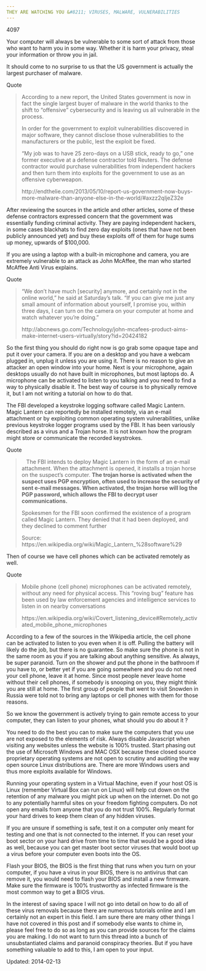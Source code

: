 ```yaml
---
THEY ARE WATCHING YOU &#8211; VIRUSES, MALWARE, VULNERABILITIES
---
```

4097


<p>Your computer will always be vulnerable to some sort of attack from those who want to harm you in some way. Whether it is harm your privacy, steal your information or throw you in jail.</p>
<p>It should come to no surprise to us that the US government is actually the largest purchaser of malware.</p>
<div>
<div>Quote</div>
</div>
<blockquote><p>According to a new report, the United States government is now in fact the single largest buyer of malware in the world thanks to the shift to “offensive” cybersecurity and is leaving us all vulnerable in the process.</p>
<p>In order for the government to exploit vulnerabilities discovered in major software, they cannot disclose those vulnerabilities to the manufacturers or the public, lest the exploit be fixed.</p>
<p>“My job was to have 25 zero-days on a USB stick, ready to go,” one former executive at a defense contractor told Reuters. The defense contractor would purchase vulnerabilities from independent hackers and then turn them into exploits for the government to use as an offensive cyberweapon.</p>
<p>http://endthelie.com/2013/05/10/report-us-government-now-buys-more-malware-than-anyone-else-in-the-world/#axzz2qIjeZ32e</p></blockquote>
<p>After reviewing the sources in the article and other articles, some of these defense contractors expressed concern that the government was essentially funding criminal activity. They are paying independent hackers, in some cases blackhats to find zero day exploits (ones that have not been publicly announced yet) and buy these exploits off of them for huge sums up money, upwards of $100,000.</p>
<p>If you are using a laptop with a built-in microphone and camera, you are extremely vulnerable to an attack as John McAffee, the man who started McAffee Anti Virus explains.</p>
<div>
<div>Quote</div>
</div>
<blockquote><p>&#8220;We don&#8217;t have much [security] anymore, and certainly not in the online world,&#8221; he said at Saturday&#8217;s talk. &#8220;If you can give me just any small amount of information about yourself, I promise you, within three days, I can turn on the camera on your computer at home and watch whatever you&#8217;re doing.&#8221;</p>
<p>http://abcnews.go.com/Technology/john-mcafees-product-aims-make-internet-users-virtually/story?id=20424182</p></blockquote>
<p>So the first thing you should do right now is go grab some opaque tape and put it over your camera. If you are on a desktop and you have a webcam plugged in, unplug it unless you are using it. There is no reason to give an attacker an open window into your home. Next is your microphone, again desktops usually do not have built in microphones, but most laptops do. A microphone can be activated to listen to you talking and you need to find a way to physically disable it. The best way of course is to physically remove it, but I am not writing a tutorial on how to do that.</p>
<p>The FBI developed a keystroke logging software called Magic Lantern. Magic Lantern can reportedly be installed remotely, via an e-mail attachment or by exploiting common operating system vulnerabilities, unlike previous keystroke logger programs used by the FBI. It has been variously described as a virus and a Trojan horse. It is not known how the program might store or communicate the recorded keystrokes.</p>
<div>
<div>Quote</div>
</div>
<blockquote><p>   The FBI intends to deploy Magic Lantern in the form of an e-mail attachment. When the attachment is opened, it installs a trojan horse on the suspect&#8217;s computer. <strong>The trojan horse is activated when the suspect uses PGP encryption, often used to increase the security of sent e-mail messages. When activated, the trojan horse will log the PGP password, which allows the FBI to decrypt user communications.</strong></p>
<p>Spokesmen for the FBI soon confirmed the existence of a program called Magic Lantern. They denied that it had been deployed, and they declined to comment further</p>
<p>Source: https://en.wikipedia.org/wiki/Magic_Lantern_%28software%29</p></blockquote>
<p>Then of course we have cell phones which can be activated remotely as well.</p>
<div>
<div>Quote</div>
</div>
<blockquote><p>Mobile phone (cell phone) microphones can be activated remotely, without any need for physical access. This &#8220;roving bug&#8221; feature has been used by law enforcement agencies and intelligence services to listen in on nearby conversations</p>
<p>https://en.wikipedia.org/wiki/Covert_listening_device#Remotely_activated_mobile_phone_microphones</p></blockquote>
<p>According to a few of the sources in the Wikipedia article, the cell phone can be activated to listen to you even when it is off. Pulling the battery will likely do the job, but there is no guarantee. So make sure the phone is not in the same room as you if you are talking about anything sensitive. As always, be super paranoid. Turn on the shower and put the phone in the bathroom if you have to, or better yet if you are going somewhere and you do not need your cell phone, leave it at home. Since most people never leave home without their cell phones, if somebody is snooping on you, they might think you are still at home. The first group of people that went to visit Snowden in Russia were told not to bring any laptops or cell phones with them for those reasons.</p>
<p>So we know the government is actively trying to gain remote access to your computer, they can listen to your phones, what should you do about it ?</p>
<p>You need to do the best you can to make sure the computers that you use are not exposed to the elements of risk. Always disable Javascript when visiting any websites unless the website is 100% trusted. Start phasing out the use of Microsoft Windows and MAC OSX because these closed source proprietary operating systems are not open to scrutiny and auditing the way open source Linux distributions are. There are more Windows users and thus more exploits available for Windows.</p>
<p>Running your operating system in a Virtual Machine, even if your host OS is Linux (remember Virtual Box can run on Linux) will help cut down on the retention of any malware you might pick up when on the internet. Do not go to any potentially harmful sites on your freedom fighting computers. Do not open any emails from anyone that you do not trust 100%. Regularly format your hard drives to keep them clean of any hidden viruses.</p>
<p>If you are unsure if something is safe, test it on a computer only meant for testing and one that is not connected to the internet. If you can reset your boot sector on your hard drive from time to time that would be a good idea as well, because you can get master boot sector viruses that would boot up a virus before your computer even boots into the OS.</p>
<p>Flash your BIOS, the BIOS is the first thing that runs when you turn on your computer, if you have a virus in your BIOS, there is no antivirus that can remove it, you would need to flash your BIOS and install a new firmware. Make sure the firmware is 100% trustworthy as infected firmware is the most common way to get a BIOS virus.</p>
<p>In the interest of saving space I will not go into detail on how to do all of these virus removals because there are numerous tutorials online and I am certainly not an expert in this field. I am sure there are many other things I have not covered in this post and if somebody else wants to chime in, please feel free to do so as long as you can provide sources for the claims you are making. I do not want to turn this thread into a bunch of unsubstantiated claims and paranoid conspiracy theories. But if you have something valuable to add to this, I am open to your input.</p>

Updated: 2014-02-13

